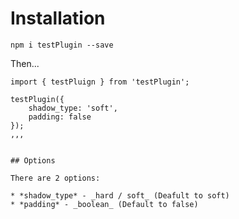 # Installation

` npm i testPlugin --save `

Then...

```
import { testPluign } from 'testPlugin';

testPlugin({
    shadow_type: 'soft',
    padding: false
});
,,,


## Options

There are 2 options:

* *shadow_type* - _hard / soft_ (Deafult to soft)
* *padding* - _boolean_ (Default to false)